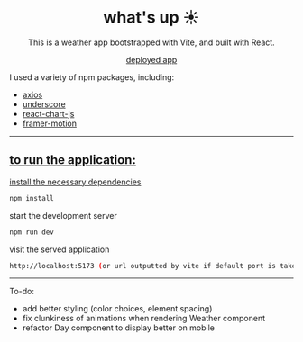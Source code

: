 <h1 align="center">
  what's up ☀️
</h1>
<p align="center">
  This is a weather app bootstrapped with Vite, and built with React.
</p>
<p align="center">
  <a href='https://639aafc549fdf60008a592fa--classy-hotteok-c9ecbf.netlify.app/' target='_blank'>deployed app</a>
</p>
<p>
  I used a variety of npm packages, including:
  <ul>
    <li><a href='https://www.npmjs.com/package/axios' target='_blank'>axios</></li>
    <li><a href='https://www.npmjs.com/package/underscore' target='_blank'>underscore</li>
    <li><a href='https://www.npmjs.com/package/react-chartjs-2' target='_blank'>react-chart-js</li>
    <li><a href='https://www.npmjs.com/package/framer-motion' target='_blank'>framer-motion</li>
  </ul>
</p>

 <hr></hr>

## to run the application:
  install the necessary dependencies
   ```sh
   npm install
   ```

  start the development server
   ```sh
   npm run dev
   ```

  visit the served application
  ```sh
  http://localhost:5173 (or url outputted by vite if default port is taken)
  ```
  
  <hr></hr>
  
  To-do:
  - add better styling (color choices, element spacing)
  - fix clunkiness of animations when rendering Weather component
  - refactor Day component to display better on mobile

